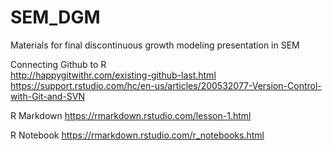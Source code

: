 # SEM_DGM
Materials for final discontinuous growth modeling presentation in SEM

Connecting Github to R <br>
http://happygitwithr.com/existing-github-last.html
https://support.rstudio.com/hc/en-us/articles/200532077-Version-Control-with-Git-and-SVN

R Markdown
https://rmarkdown.rstudio.com/lesson-1.html

R Notebook
https://rmarkdown.rstudio.com/r_notebooks.html
